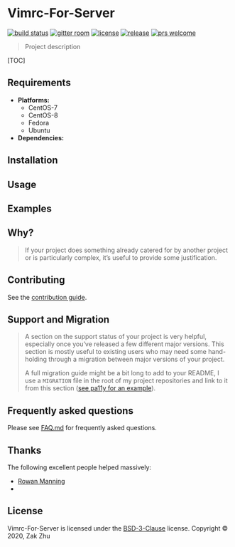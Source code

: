 # Vimrc-For-Server

[![build status][shield-build]][info-build]
[![gitter room][shield-gitter]][info-gitter]
[![license][shield-license]][info-license]
[![release][shield-release]][info-release]
[![prs welcome][shield-prs]][info-prs]

> Project description

[TOC]

## Requirements

- **Platforms:**
  - CentOS-7
  - CentOS-8
  - Fedora
  - Ubuntu
- **Dependencies:**

## Installation

## Usage

## Examples

## Why?

> If your project does something already catered for by another project or is particularly complex, it’s useful to provide some justification.

## Contributing

See the [contribution guide][info-contribute].

## Support and Migration

> A section on the support status of your project is very helpful, especially once you’ve released a few different major versions. This section is mostly useful to existing users who may need some hand-holding through a migration between major versions of your project.
>
> A full migration guide might be a bit long to add to your README, I use a `MIGRATION` file in the root of my project repositories and link to it from this section ([see pa11y for an example](https://github.com/springernature/pa11y/blob/master/MIGRATION.md)).

## Frequently asked questions

Please see [FAQ.md][info-faq] for frequently asked questions.

## Thanks

The following excellent people helped massively:

- [Rowan Manning](https://rowanmanning.com)
-

## License

Vimrc-For-Server is licensed under the [BSD-3-Clause][info-license] license.
Copyright &copy; 2020, Zak Zhu

[info-build]: https://travis-ci.org/github/zakzhu/vimrc-for-server
[info-contribute]: CONTRIBUTING.md
[info-faq]: FAQ.md
[info-gitter]: https://gitter.im/zakzhu/vimrc-for-server
[info-license]: LICENSE
[info-release]: https://github.com/zakzhu/vimrc-for-server/releases
[info-prs]: https://github.com/zakzhu/vimrc-for-server/pulls
[shield-build]: https://img.shields.io/travis/zakzhu/vimrc-for-server
[shield-gitter]: https://img.shields.io/gitter/room/zakzhu/vimrc-for-server
[shield-license]: https://img.shields.io/github/license/zakzhu/vimrc-for-server
[shield-release]: https://img.shields.io/github/v/release/zakzhu/vimrc-for-server
[shield-prs]: https://img.shields.io/badge/PRs-welcome-brightgreen

